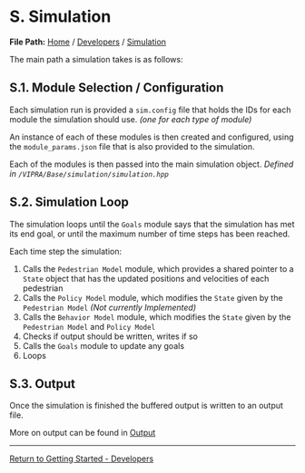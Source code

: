 # S. Simulation

**File Path:** [Home](../MainPage.md) / [Developers](Developers.md) / [Simulation](Simulation.md)

The main path a simulation takes is as follows:

## S.1. Module Selection / Configuration

Each simulation run is provided a `sim.config` file that holds the IDs for each module the simulation should use. *(one for each type of module)*

An instance of each of these modules is then created and configured, using the `module_params.json` file that is also provided to the simulation.

Each of the modules is then passed into the main simulation object. *Defined in `/VIPRA/Base/simulation/simulation.hpp`*

## S.2. Simulation Loop

The simulation loops until the `Goals` module says that the simulation has met its end goal, or until the maximum number of time steps has been reached.

Each time step the simulation:

1. Calls the `Pedestrian Model` module, which provides a shared pointer to a `State` object that has the updated positions and velocities of each pedestrian
2. Calls the `Policy Model` module, which modifies the `State` given by the `Pedestrian Model` *(Not currently Implemented)*
3. Calls the `Behavior Model` module, which modifies the `State` given by the `Pedestrian Model` and `Policy Model`
4. Checks if output should be written, writes if so
5. Calls the `Goals` module to update any goals
6. Loops

## S.3. Output

Once the simulation is finished the buffered output is written to an output file.

More on output can be found in [Output](Output.md)

---

[Return to Getting Started - Developers](Developers.md)